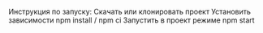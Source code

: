 Инструкция по запуску:
Скачать или клонировать проект
Установить зависимости npm install / npm ci
Запустить в проект режиме npm start
